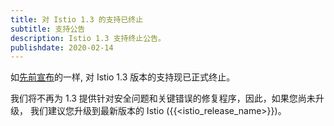 ```yaml
---
title: 对 Istio 1.3 的支持已终止
subtitle: 支持公告
description: Istio 1.3 支持终止公告。
publishdate: 2020-02-14
---
```


如[先前宣布](/zh/news/support/announcing-1.3-eol/)的一样, 对 Istio 1.3 版本的支持现已正式终止。

我们将不再为 1.3 提供针对安全问题和关键错误的修复程序，因此，如果您尚未升级，
我们建议您升级到最新版本的 Istio ({{<istio_release_name>}})。
